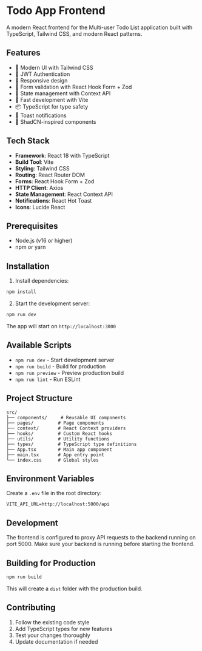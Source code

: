 # Todo App Frontend

A modern React frontend for the Multi-user Todo List application built with TypeScript, Tailwind CSS, and modern React patterns.

## Features

- 🎨 Modern UI with Tailwind CSS
- 🔐 JWT Authentication
- 📱 Responsive design
- 🎯 Form validation with React Hook Form + Zod
- 🔄 State management with Context API
- 🚀 Fast development with Vite
- 📦 TypeScript for type safety
- 🔔 Toast notifications
- 🎨 ShadCN-inspired components

## Tech Stack

- **Framework**: React 18 with TypeScript
- **Build Tool**: Vite
- **Styling**: Tailwind CSS
- **Routing**: React Router DOM
- **Forms**: React Hook Form + Zod
- **HTTP Client**: Axios
- **State Management**: React Context API
- **Notifications**: React Hot Toast
- **Icons**: Lucide React

## Prerequisites

- Node.js (v16 or higher)
- npm or yarn

## Installation

1. Install dependencies:
```bash
npm install
```

2. Start the development server:
```bash
npm run dev
```

The app will start on `http://localhost:3000`

## Available Scripts

- `npm run dev` - Start development server
- `npm run build` - Build for production
- `npm run preview` - Preview production build
- `npm run lint` - Run ESLint

## Project Structure

```
src/
├── components/     # Reusable UI components
├── pages/         # Page components
├── context/       # React Context providers
├── hooks/         # Custom React hooks
├── utils/         # Utility functions
├── types/         # TypeScript type definitions
├── App.tsx        # Main app component
├── main.tsx       # App entry point
└── index.css      # Global styles
```

## Environment Variables

Create a `.env` file in the root directory:

```env
VITE_API_URL=http://localhost:5000/api
```

## Development

The frontend is configured to proxy API requests to the backend running on port 5000. Make sure your backend is running before starting the frontend.

## Building for Production

```bash
npm run build
```

This will create a `dist` folder with the production build.

## Contributing

1. Follow the existing code style
2. Add TypeScript types for new features
3. Test your changes thoroughly
4. Update documentation if needed 